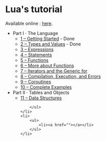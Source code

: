<h1>Lua's tutorial</h1>
<p>Available online : <a href="http://www.lua.org/pil/contents.html">here</a>.</p>

<ul>
    <li>Part I · The Language
        <ul>
            <li><a href="http://www.lua.org/pil/1.html">1 – Getting Started</a> - Done</li>
            <li><a href="http://www.lua.org/pil/2.html">2 – Types and Values</a> - Done</li>
            <li><a href="http://www.lua.org/pil/3.html">3 – Expressions</a></li>
            <li><a href="http://www.lua.org/pil/4.html">4 – Statements</a></li>
            <li><a href="http://www.lua.org/pil/5.html">5 – Functions</a></li>
            <li><a href="http://www.lua.org/pil/6.html">6 – More about Functions</a></li>
            <li><a href="http://www.lua.org/pil/7.html">7 – Iterators and the Generic for</a></li>
            <li><a href="http://www.lua.org/pil/8.html">8 – Compilation, Execution, and Errors</a></li>
            <li><a href="http://www.lua.org/pil/9.html">9 – Coroutines</a></li>
            <li><a href="http://www.lua.org/pil/10.html">10 – Complete Examples</a></li>
        </ul>
    </li>
    <li>Part II · Tables and Objects
        <ul>
            <li><a href="http://www.lua.org/pil/11.html">11 – Data Structures</a></li>
            
        </ul>
    </li>
    <li>
        <ul>
            <li><a href=""></a></li>
        </ul>
    </li>
</ul>

